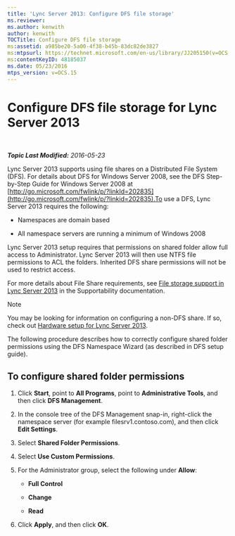 ```yaml
---
title: 'Lync Server 2013: Configure DFS file storage'
ms.reviewer: 
ms.author: kenwith
author: kenwith
TOCTitle: Configure DFS file storage
ms:assetid: a985be20-5a00-4f38-b45b-83dc82de3827
ms:mtpsurl: https://technet.microsoft.com/en-us/library/JJ205150(v=OCS.15)
ms:contentKeyID: 48185037
ms.date: 05/23/2016
mtps_version: v=OCS.15
---
```


<div data-xmlns="http://www.w3.org/1999/xhtml">

<div class="topic" data-xmlns="http://www.w3.org/1999/xhtml" data-msxsl="urn:schemas-microsoft-com:xslt" data-cs="http://msdn.microsoft.com/en-us/">

<div data-asp="http://msdn2.microsoft.com/asp">

# Configure DFS file storage for Lync Server 2013

</div>

<div id="mainSection">

<div id="mainBody">

<span> </span>

_**Topic Last Modified:** 2016-05-23_

Lync Server 2013 supports using file shares on a Distributed File System (DFS). For details about DFS for Windows Server 2008, see the DFS Step-by-Step Guide for Windows Server 2008 at [http://go.microsoft.com/fwlink/p/?linkId=202835](http://go.microsoft.com/fwlink/p/?linkid=202835).To use a DFS, Lync Server 2013 requires the following:

  - Namespaces are domain based

  - All namespace servers are running a minimum of Windows 2008

Lync Server 2013 setup requires that permissions on shared folder allow full access to Administrator. Lync Server 2013 will then use NTFS file permissions to ACL the folders. Inherited DFS share permissions will not be used to restrict access.

For more details about File Share requirements, see [File storage support in Lync Server 2013](lync-server-2013-file-storage-support.md) in the Supportability documentation.

<div>


> [!NOTE]  
> You may be looking for information on configuring a non-DFS share. If so, check out <A href="lync-server-2013-hardware-setup.md">Hardware setup for Lync Server 2013</A>.



</div>

The following procedure describes how to correctly configure shared folder permissions using the DFS Namespace Wizard (as described in DFS setup guide).

<div>

## To configure shared folder permissions

1.  Click **Start**, point to **All Programs**, point to **Administrative Tools**, and then click **DFS Management**.

2.  In the console tree of the DFS Management snap-in, right-click the namespace server (for example filesrv1.contoso.com), and then click **Edit Settings**.

3.  Select **Shared Folder Permissions**.

4.  Select **Use Custom Permissions**.

5.  For the Administrator group, select the following under **Allow**:
    
      - **Full Control**
    
      - **Change**
    
      - **Read**

6.  Click **Apply**, and then click **OK**.

</div>

</div>

<span> </span>

</div>

</div>

</div>

